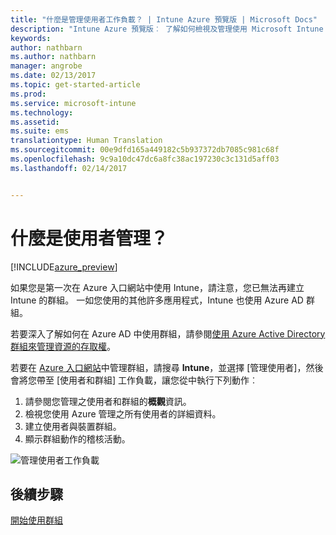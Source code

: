 ```yaml
---
title: "什麼是管理使用者工作負載？ | Intune Azure 預覽版 | Microsoft Docs"
description: "Intune Azure 預覽版︰ 了解如何檢視及管理使用 Microsoft Intune 及 Azure 的使用者。"
keywords: 
author: nathbarn
ms.author: nathbarn
manager: angrobe
ms.date: 02/13/2017
ms.topic: get-started-article
ms.prod: 
ms.service: microsoft-intune
ms.technology: 
ms.assetid: 
ms.suite: ems
translationtype: Human Translation
ms.sourcegitcommit: 00e9dfd165a449182c5b937372db7085c981c68f
ms.openlocfilehash: 9c9a10dc47dc6a8fc38ac197230c3c131d5aff03
ms.lasthandoff: 02/14/2017


---
```


# <a name="what-is-user-management"></a>什麼是使用者管理？


[!INCLUDE[azure_preview](../includes/azure_preview.md)]

如果您是第一次在 Azure 入口網站中使用 Intune，請注意，您已無法再建立 Intune 的群組。 一如您使用的其他許多應用程式，Intune 也使用 Azure AD 群組。

若要深入了解如何在 Azure AD 中使用群組，請參閱[使用 Azure Active Directory 群組來管理資源的存取權](https://docs.microsoft.com/en-us/azure/active-directory/active-directory-manage-groups)。

若要在 [Azure 入口網站](https://portal.azure.com)中管理群組，請搜尋 **Intune**，並選擇 [管理使用者]，然後會將您帶至 [使用者和群組] 工作負載，讓您從中執行下列動作︰

1. 請參閱您管理之使用者和群組的**概觀**資訊。
2. 檢視您使用 Azure 管理之所有使用者的詳細資料。
3. 建立使用者與裝置群組。
4. 顯示群組動作的稽核活動。

![管理使用者工作負載](./media/manage-users.png)


## <a name="next-step"></a>後續步驟

[開始使用群組](/intune-azure/manage-users/get-started-with-groups)

